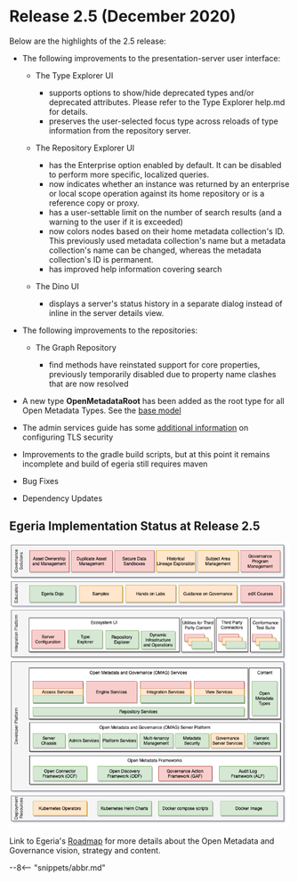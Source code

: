 <!-- SPDX-License-Identifier: CC-BY-4.0 -->
<!-- Copyright Contributors to the Egeria project. -->

# Release 2.5 (December 2020)

Below are the highlights of the 2.5 release:


* The following improvements to the presentation-server user interface:
   
  * The Type Explorer UI
  
     * supports options to show/hide deprecated types and/or deprecated attributes. Please refer to the Type Explorer help.md for details.
     * preserves the user-selected focus type across reloads of type information from the repository server.
      
  * The Repository Explorer UI
  
     * has the Enterprise option enabled by default. It can be disabled to perform more specific, localized queries.
     * now indicates whether an instance was returned by an enterprise or local scope operation against its home repository or is a reference copy or proxy.
     * has a user-settable limit on the number of search results (and a warning to the user if it is exceeded)
     * now colors nodes based on their home metadata collection's ID. This previously used metadata collection's name but a metadata collection's name can be changed, whereas the metadata collection's ID is permanent.
     * has improved help information covering search
  
  * The Dino UI
  
     * displays a server's status history in a separate dialog instead of inline in the server details view.


* The following improvements to the repositories:

  * The Graph Repository
  
     * find methods have reinstated support for core properties, previously temporarily disabled due to property name clashes that are now resolved

* A new type **OpenMetadataRoot** has been added as the root type for all Open Metadata Types. See the [base model](/egeria-docs/types/0/0010-Base-Model) 
  
* The admin services guide has some [additional information](/egeria-docs/guides/admin/omag-server-platform-transport-level-security) on configuring TLS security

* Improvements to the gradle build scripts, but at this point it remains incomplete and build of egeria still requires maven 

* Bug Fixes

* Dependency Updates



## Egeria Implementation Status at Release 2.5

![Egeria Implementation Status](functional-organization-showing-implementation-status-for-2.5.png)

Link to Egeria's [Roadmap](/egeria-docs/release-notes/roadmap/) for more details about the
Open Metadata and Governance vision, strategy and content.

--8<-- "snippets/abbr.md"
